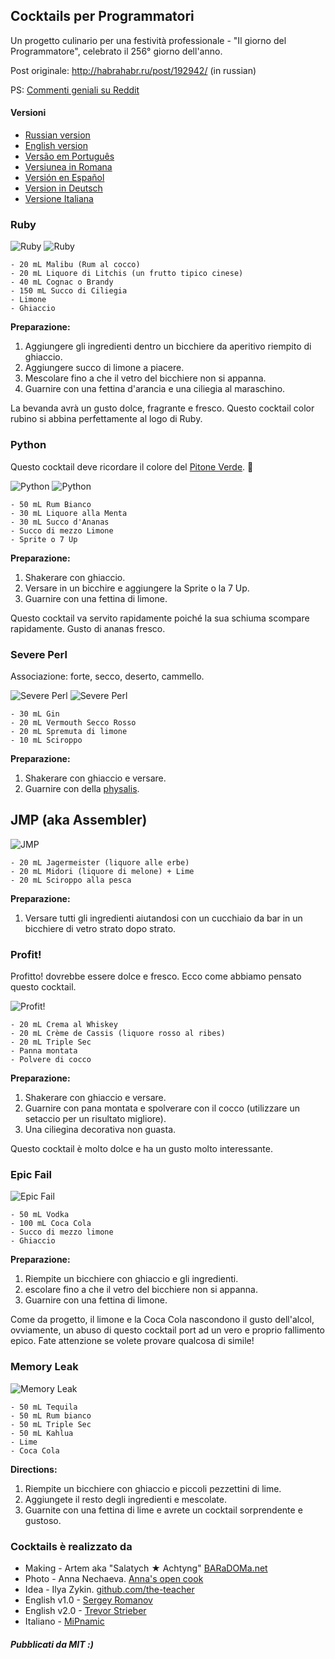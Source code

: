 ## Cocktails per Programmatori

Un progetto culinario per una festività professionale - "Il giorno del Programmatore", celebrato il 256° giorno dell'anno.

Post originale: http://habrahabr.ru/post/192942/ (in russian)

PS: [Commenti geniali su Reddit](http://www.reddit.com/r/programming/comments/1m6n2g/cocktails_for_programmers/)

#### Versioni

* [Russian version](README.md)
* [English version](cocktails_for_programers.md)
* [Versão em Português](coqueteis_para_programadores.md)
* [Versiunea in Romana](cocktailuri_pentru_programatori.md)
* [Versión en Español](cócteles_para_programadores.md)
* [Version in Deutsch](cocktails_fuer_programmierer.md)
* [Versione Italiana](cocktails_per_programmatori.md)

### Ruby

<img src="http://habr.habrastorage.org/post_images/d9a/b87/91d/d9ab8791dff93a03020fc96faf408c48.jpg" alt="Ruby" title="Ruby" />

<img src="http://habr.habrastorage.org/post_images/c50/c74/b1b/c50c74b1bad7a7a785c5055eaeb6a0aa.jpg" alt="Ruby" title="Ruby" />

```
- 20 mL Malibu (Rum al cocco)
- 20 mL Liquore di Litchis (un frutto tipico cinese)
- 40 mL Cognac o Brandy
- 150 mL Succo di Ciliegia
- Limone
- Ghiaccio
```

**Preparazione:**

1.  Aggiungere gli ingredienti dentro un bicchiere da aperitivo riempito di ghiaccio.
2.  Aggiungere succo di limone a piacere.
3.  Mescolare fino a che il vetro del bicchiere non si appanna.
4.  Guarnire con una fettina d'arancia e una ciliegia al maraschino.

La bevanda avrà un gusto dolce, fragrante e fresco. Questo cocktail color rubino si abbina perfettamente al logo di Ruby.

### Python

Questo cocktail deve ricordare il colore del [Pitone Verde](https://www.google.it/search?q=pitone+verde&ie=UTF-8&tbm=isch&source=og). :snake:

<img src="http://habr.habrastorage.org/post_images/a81/043/540/a81043540b546fe94fd3f8228c1be439.jpg" alt="Python" title="Python" />

<img src="http://habr.habrastorage.org/post_images/8b2/170/619/8b21706197f93ffde4f8f1d7cb9c444b.jpg" alt="Python" title="Python" />

```
- 50 mL Rum Bianco
- 30 mL Liquore alla Menta
- 30 mL Succo d'Ananas
- Succo di mezzo Limone
- Sprite o 7 Up
```

**Preparazione:**

1.  Shakerare con ghiaccio.
2.  Versare in un bicchire e aggiungere la Sprite o la 7 Up.
3.  Guarnire con una fettina di limone.

Questo cocktail va servito rapidamente poiché la sua schiuma scompare rapidamente. Gusto di ananas fresco.

### Severe Perl

Associazione: forte, secco, deserto, cammello.

<img src="http://habr.habrastorage.org/post_images/122/4c2/773/1224c27737964d566311aae4fae37829.jpg" alt="Severe Perl" title="Severe Perl" />

<img src="http://habr.habrastorage.org/post_images/335/a14/7a8/335a147a8eff811aa6cf6470c84181bd.jpg" alt="Severe Perl" title="Severe Perl" />

```
- 30 mL Gin
- 20 mL Vermouth Secco Rosso
- 20 mL Spremuta di limone
- 10 mL Sciroppo
```

**Preparazione:**

1.  Shakerare con ghiaccio e versare.
2.  Guarnire con della [physalis](http://it.wikipedia.org/wiki/Physalis).

## JMP (aka Assembler)

<img src="http://habr.habrastorage.org/post_images/e40/2f5/004/e402f5004acdd7ad9f7d834fed1dc6f1.jpg" alt="JMP" title="JMP" />

```
- 20 mL Jagermeister (liquore alle erbe)
- 20 mL Midori (liquore di melone) + Lime
- 20 mL Sciroppo alla pesca
```

**Preparazione:**

1.  Versare tutti gli ingredienti aiutandosi con un cucchiaio da bar in un bicchiere di vetro strato dopo strato.

### Profit!

Profitto! dovrebbe essere dolce e fresco. Ecco come abbiamo pensato questo cocktail.

<img src="http://habr.habrastorage.org/post_images/962/c3f/122/962c3f12264c8baf7c00d7f5c2322905.jpg" alt="Profit!" title="Profit!"/>

```
- 20 mL Crema al Whiskey
- 20 mL Crème de Cassis (liquore rosso al ribes)
- 20 mL Triple Sec
- Panna montata
- Polvere di cocco
```

**Preparazione:**

1.  Shakerare con ghiaccio e versare.
2.  Guarnire con pana montata e spolverare con il cocco (utilizzare un setaccio per un risultato migliore).
3.  Una ciliegina decorativa non guasta.

Questo cocktail è molto dolce e ha un gusto molto interessante.

### Epic Fail

<img src="http://habr.habrastorage.org/post_images/56f/3dc/235/56f3dc2353b0f845a3e8c29512f68dd7.jpg" alt="Epic Fail" title="Epic Fail" />

```
- 50 mL Vodka
- 100 mL Coca Cola
- Succo di mezzo limone
- Ghiaccio
```

**Preparazione:**

1.  Riempite un bicchiere con ghiaccio e gli ingredienti.
2.  escolare fino a che il vetro del bicchiere non si appanna.
3.  Guarnire con una fettina di limone.

Come da progetto, il limone e la Coca Cola nascondono il gusto dell'alcol, ovviamente, un abuso di questo cocktail port ad un vero e proprio fallimento epico. Fate attenzione se volete provare qualcosa di simile!

### Memory Leak

<img src="http://habr.habrastorage.org/post_images/6e8/159/0bf/6e81590bfa8295c4129415063b9ffde7.jpg" alt="Memory Leak" title="Memory Leak" />

```
- 50 mL Tequila
- 50 mL Rum bianco
- 50 mL Triple Sec
- 50 mL Kahlua
- Lime
- Coca Cola
```

**Directions:**

1.  Riempite un bicchiere con ghiaccio e piccoli pezzettini di lime.
2.  Aggiungete il resto degli ingredienti e mescolate.
3.  Guarnite con una fettina di lime e avrete un cocktail sorprendente e gustoso.

### Cocktails è realizzato da

* Making - Artem aka "Salatych ★ Achtyng" [BARaDOMa.net](http://vk.com/baradomanet)
* Photo - Anna Nechaeva. [Anna's open cook](http://open-cook.ru)
* Idea - Ilya Zykin. [github.com/the-teacher](https://github.com/the-teacher)
* English v1.0 - [Sergey Romanov](https://github.com/srg-rmnv)
* English v2.0 - [Trevor Strieber](https://github.com/TrevorS)
* Italiano - [MiPnamic](https://github.com/MiPnamic)

##### Pubblicati da MIT :)






